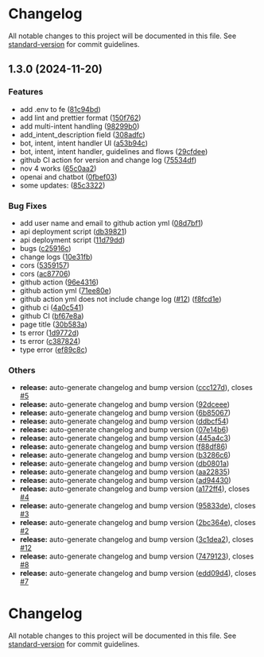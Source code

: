 # Changelog

All notable changes to this project will be documented in this file. See [standard-version](https://github.com/conventional-changelog/standard-version) for commit guidelines.

## 1.3.0 (2024-11-20)


### Features

* add .env to fe ([81c94bd](https://github.com/bobbylkchao/blueprint-dev/commit/81c94bd11268bc6a6088cf4acd68b3dd3ab951d4))
* add lint and prettier format ([150f762](https://github.com/bobbylkchao/blueprint-dev/commit/150f76294f99a8296e7453d98c261a05b517dccb))
* add multi-intent handling ([98299b0](https://github.com/bobbylkchao/blueprint-dev/commit/98299b07f08ea36efd42d0b2f45622595ab8137b))
* add_intent_description field ([308adfc](https://github.com/bobbylkchao/blueprint-dev/commit/308adfcc7eb84e0e5cc29a6f19239f1b6867856b))
* bot, intent, intent handler UI ([a53b94c](https://github.com/bobbylkchao/blueprint-dev/commit/a53b94c7f4595df55d816f41f94d64232df1f118))
* bot, intent, intent handler, guidelines and flows ([29cfdee](https://github.com/bobbylkchao/blueprint-dev/commit/29cfdeeafd0589ab2f1979bafbb8a497a62e88e2))
* github CI action for version and change log ([75534df](https://github.com/bobbylkchao/blueprint-dev/commit/75534df714a2475fb330340244f9ef9736d547f6))
* nov 4 works ([65c0aa2](https://github.com/bobbylkchao/blueprint-dev/commit/65c0aa278f6c3948ab28b80036c382b7b3e6834d))
* openai and chatbot ([0fbef03](https://github.com/bobbylkchao/blueprint-dev/commit/0fbef035df21fe79e76f2cdaae03a0a2c5d8c98f))
* some updates: ([85c3322](https://github.com/bobbylkchao/blueprint-dev/commit/85c3322901fea0a80794fc6baec2dec051c996c0))


### Bug Fixes

* add user name and email to github action yml ([08d7bf1](https://github.com/bobbylkchao/blueprint-dev/commit/08d7bf1a7930950a1535c0d0f1bb64a73edd06c4))
* api deployment script ([db39821](https://github.com/bobbylkchao/blueprint-dev/commit/db398216fa40ccd170030d508ea8d8cba9ba47ed))
* api deployment script ([11d79dd](https://github.com/bobbylkchao/blueprint-dev/commit/11d79dd7d9cd09d1a6fe73707de364176ee23ad1))
* bugs ([c25916c](https://github.com/bobbylkchao/blueprint-dev/commit/c25916c5783a41a265bdac445fb2cc7d2c96651a))
* change logs ([10e31fb](https://github.com/bobbylkchao/blueprint-dev/commit/10e31fbc1e1d59529ccc8cf41e25ed72f1a7689c))
* cors ([5359157](https://github.com/bobbylkchao/blueprint-dev/commit/535915734597e7ae050ae24fcd74a01e36f7ba5a))
* cors ([ac87706](https://github.com/bobbylkchao/blueprint-dev/commit/ac87706d10f847faaad7ddf0c5bc571b50a3a8e0))
* github action ([96e4316](https://github.com/bobbylkchao/blueprint-dev/commit/96e43161808e6e4c119524681a58973200d26095))
* github action yml ([71ee80e](https://github.com/bobbylkchao/blueprint-dev/commit/71ee80e3079d56c01980624da209e94f273015f8))
* github action yml does not include change log ([#12](https://github.com/bobbylkchao/blueprint-dev/issues/12)) ([f8fcd1e](https://github.com/bobbylkchao/blueprint-dev/commit/f8fcd1e36951eb7570685671e47d3f6f9ec0c0be))
* github ci ([4a0c541](https://github.com/bobbylkchao/blueprint-dev/commit/4a0c541f2952e74aea07f4d392f3eed80608d629))
* github CI ([bf67e8a](https://github.com/bobbylkchao/blueprint-dev/commit/bf67e8aaabfef077e3a487a303528c9489343ea9))
* page title ([30b583a](https://github.com/bobbylkchao/blueprint-dev/commit/30b583a0eec58ced7d6b96cb973fcc55ee2ec82e))
* ts error ([1d9772d](https://github.com/bobbylkchao/blueprint-dev/commit/1d9772d4ee9822990cdd93c231a9281e64815c7f))
* ts error ([c387824](https://github.com/bobbylkchao/blueprint-dev/commit/c3878245672e73f2f29d4f0ebe879e311d542dbd))
* type error ([ef89c8c](https://github.com/bobbylkchao/blueprint-dev/commit/ef89c8c3cb179210e2e94c8d7bdd4a275f116525))


### Others

* **release:** auto-generate changelog and bump version ([ccc127d](https://github.com/bobbylkchao/blueprint-dev/commit/ccc127d2162fbb7e4e2ed342932c777deae4d07a)), closes [#5](https://github.com/bobbylkchao/blueprint-dev/issues/5)
* **release:** auto-generate changelog and bump version ([92dceee](https://github.com/bobbylkchao/blueprint-dev/commit/92dceee6e7edae0666c5836fe1c700dbf15bb8c7))
* **release:** auto-generate changelog and bump version ([6b85067](https://github.com/bobbylkchao/blueprint-dev/commit/6b850677170bd3ea5cc3ecdd32fa3ec3f9789e52))
* **release:** auto-generate changelog and bump version ([ddbcf54](https://github.com/bobbylkchao/blueprint-dev/commit/ddbcf54659e2f22c2c247c861ab1af619eaa05f4))
* **release:** auto-generate changelog and bump version ([07e14b6](https://github.com/bobbylkchao/blueprint-dev/commit/07e14b6c0715115ccca8a8096f51cd2e54a429c0))
* **release:** auto-generate changelog and bump version ([445a4c3](https://github.com/bobbylkchao/blueprint-dev/commit/445a4c3307d7a38b51773f51b52b236072ce41bf))
* **release:** auto-generate changelog and bump version ([f88df86](https://github.com/bobbylkchao/blueprint-dev/commit/f88df86701862d008183a7b80a97814a0db6a625))
* **release:** auto-generate changelog and bump version ([b3286c6](https://github.com/bobbylkchao/blueprint-dev/commit/b3286c60bc2ddefa992ae9c62a45e9db5e64933d))
* **release:** auto-generate changelog and bump version ([db0801a](https://github.com/bobbylkchao/blueprint-dev/commit/db0801ae8eec32b34c31622328e138d2ed07dd2e))
* **release:** auto-generate changelog and bump version ([aa22835](https://github.com/bobbylkchao/blueprint-dev/commit/aa22835e3cf81e11fff8faf5f78f1a67323d6416))
* **release:** auto-generate changelog and bump version ([ad94430](https://github.com/bobbylkchao/blueprint-dev/commit/ad9443093de3f1d09d2bd9215fbae763383b2800))
* **release:** auto-generate changelog and bump version ([a172ff4](https://github.com/bobbylkchao/blueprint-dev/commit/a172ff4042a78731b7aee6ebe286491f7b59bf6d)), closes [#4](https://github.com/bobbylkchao/blueprint-dev/issues/4)
* **release:** auto-generate changelog and bump version ([95833de](https://github.com/bobbylkchao/blueprint-dev/commit/95833de87b120241fecf90dfaf34d55831bf63b8)), closes [#3](https://github.com/bobbylkchao/blueprint-dev/issues/3)
* **release:** auto-generate changelog and bump version ([2bc364e](https://github.com/bobbylkchao/blueprint-dev/commit/2bc364e33871f50e7dd815eac690309fde6310cd)), closes [#2](https://github.com/bobbylkchao/blueprint-dev/issues/2)
* **release:** auto-generate changelog and bump version ([3c1dea2](https://github.com/bobbylkchao/blueprint-dev/commit/3c1dea21807b3bacea71590844bc188029a0621d)), closes [#12](https://github.com/bobbylkchao/blueprint-dev/issues/12)
* **release:** auto-generate changelog and bump version ([7479123](https://github.com/bobbylkchao/blueprint-dev/commit/7479123d012b442cc273b6ac966ebdce6e125ee1)), closes [#8](https://github.com/bobbylkchao/blueprint-dev/issues/8)
* **release:** auto-generate changelog and bump version ([edd09d4](https://github.com/bobbylkchao/blueprint-dev/commit/edd09d4ad7c418f8c43827b479f151b5eb5ec7ff)), closes [#7](https://github.com/bobbylkchao/blueprint-dev/issues/7)

# Changelog

All notable changes to this project will be documented in this file. See [standard-version](https://github.com/conventional-changelog/standard-version) for commit guidelines.
